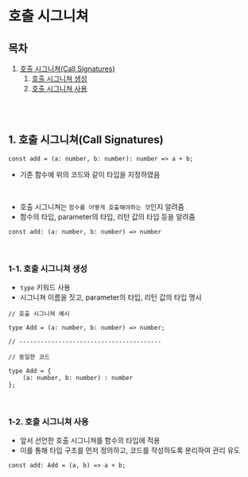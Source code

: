 # 호출 시그니쳐

## 목차

1. [호출 시그니쳐(Call Signatures)](#1-호출-시그니쳐call-signatures)
    1. [호출 시그니쳐 생성](#1-1-호출-시그니쳐-생성)
    2. [호출 시그니쳐 사용](#1-2-호출-시그니쳐-사용)

<br/>
<br/>

## 1. 호출 시그니쳐(Call Signatures)

```tsx
const add = (a: number, b: number): number => a + b;
```

- 기존 함수에 위의 코드와 같이 타입을 지정하였음

<br/>

- 호출 시그니쳐는 `함수를 어떻게 호출해야하는 것`인지 알려줌
- 함수의 타입, parameter의 타입, 리턴 값의 타입 등을 알려줌

```
const add: (a: number, b: number) => number
```

<br/>

### 1-1. 호출 시그니쳐 생성

- `type` 키워드 사용
- 시그니쳐 이름을 짓고, parameter의 타입, 리턴 값의 타입 명시

```tsx
// 호출 시그니쳐 예시

type Add = (a: number, b: number) => number;

// ----------------------------------------

// 동일한 코드

type Add = {
    (a: number, b: number) : number
};
```

<br/>


### 1-2. 호출 시그니쳐 사용

- 앞서 선언한 호출 시그니쳐를 함수의 타입에 적용
- 이를 통해 타입 구조를 먼저 정의하고, 코드를 작성하도록 분리하여 관리 유도

```tsx
const add: Add = (a, b) => a + b;
```